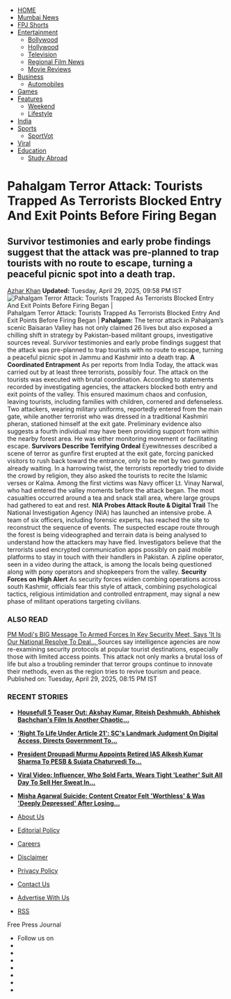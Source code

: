 [ ](https://www.freepressjournal.in/)
[](https://epaper.freepressjournal.in/) [](https://www.freepressjournal.in/get-apps)
  * [HOME](https://www.freepressjournal.in/)
  * [Mumbai News](https://www.freepressjournal.in/mumbai)
  * [FPJ Shorts](https://www.freepressjournal.in/fpj-shorts)
  * [Entertainment](https://www.freepressjournal.in/entertainment)
    * [Bollywood](https://www.freepressjournal.in/entertainment/bollywood)
    * [Hollywood](https://www.freepressjournal.in/entertainment/hollywood)
    * [Television](https://www.freepressjournal.in/entertainment/television)
    * [Regional Film News](https://www.freepressjournal.in/entertainment/regional-film-news)
    * [Movie Reviews](https://www.freepressjournal.in/entertainment/movie-review)
  * [Business](https://www.freepressjournal.in/business)
    * [Automobiles](https://www.freepressjournal.in/automobiles)
  * [Games](https://www.freepressjournal.in/)
  * [Features](https://www.freepressjournal.in/featured-blog)
    * [Weekend](https://www.freepressjournal.in/weekend)
    * [Lifestyle](https://www.freepressjournal.in/lifestyle)
  * [India](https://www.freepressjournal.in/india)
  * [Sports](https://www.freepressjournal.in/sports)
    * [SportVot](https://www.freepressjournal.in/sports/sportvot)
  * [Viral](https://www.freepressjournal.in/viral)
  * [Education](https://www.freepressjournal.in/education)
    * [Study Abroad](https://www.freepressjournal.in/education/study-abroad)


# Pahalgam Terror Attack: Tourists Trapped As Terrorists Blocked Entry And Exit Points Before Firing Began
##  Survivor testimonies and early probe findings suggest that the attack was pre-planned to trap tourists with no route to escape, turning a peaceful picnic spot into a death trap. 
[Azhar Khan](https://www.freepressjournal.in/author/azhar-khan) **Updated:** Tuesday, April 29, 2025, 09:58 PM IST 
![Pahalgam Terror Attack: Tourists Trapped As Terrorists Blocked Entry And Exit Points Before Firing Began | ](https://media.assettype.com/freepressjournal/2025-04-23/4lqjt4x1/pahalgam-terrorist-attack.jpg?width=1200)
Pahalgam Terror Attack: Tourists Trapped As Terrorists Blocked Entry And Exit Points Before Firing Began | 
**Pahalgam:** The terror attack in Pahalgam’s scenic Baisaran Valley has not only claimed 26 lives but also exposed a chilling shift in strategy by Pakistan-based militant groups, investigative sources reveal. Survivor testimonies and early probe findings suggest that the attack was pre-planned to trap tourists with no route to escape, turning a peaceful picnic spot in Jammu and Kashmir into a death trap.
**A Coordinated Entrapment**
As per reports from India Today, the attack was carried out by at least three terrorists, possibly four. The attack on the tourists was executed with brutal coordination. According to statements recorded by investigating agencies, the attackers blocked both entry and exit points of the valley. This ensured maximum chaos and confusion, leaving tourists, including families with children, cornered and defenseless.
Two attackers, wearing military uniforms, reportedly entered from the main gate, while another terrorist who was dressed in a traditional Kashmiri pheran, stationed himself at the exit gate. Preliminary evidence also suggests a fourth individual may have been providing support from within the nearby forest area. He was either monitoring movement or facilitating escape.
**Survivors Describe Terrifying Ordeal**
Eyewitnesses described a scene of terror as gunfire first erupted at the exit gate, forcing panicked visitors to rush back toward the entrance, only to be met by two gunmen already waiting. In a harrowing twist, the terrorists reportedly tried to divide the crowd by religion, they also asked the tourists to recite the Islamic verses or Kalma.
Among the first victims was Navy officer Lt. Vinay Narwal, who had entered the valley moments before the attack began. The most casualties occurred around a tea and snack stall area, where large groups had gathered to eat and rest.
**NIA Probes Attack Route & Digital Trail**
The National Investigation Agency (NIA) has launched an intensive probe. A team of six officers, including forensic experts, has reached the site to reconstruct the sequence of events. The suspected escape route through the forest is being videographed and terrain data is being analysed to understand how the attackers may have fled.
Investigators believe that the terrorists used encrypted communication apps possibly on paid mobile platforms to stay in touch with their handlers in Pakistan. A zipline operator, seen in a video during the attack, is among the locals being questioned along with pony operators and shopkeepers from the valley.
**Security Forces on High Alert**
As security forces widen combing operations across south Kashmir, officials fear this style of attack, combining psychological tactics, religious intimidation and controlled entrapment, may signal a new phase of militant operations targeting civilians.
### ALSO READ
[ PM Modi's BIG Message To Armed Forces In Key Security Meet, Says 'It Is Our National Resolve To Deal... ](https://www.freepressjournal.in/india/pm-modis-big-message-to-armed-forces-in-key-security-meet-says-it-is-our-national-resolve-to-deal-a-crushing-blow-to-terrorism)
Sources say intelligence agencies are now re-examining security protocols at popular tourist destinations, especially those with limited access points.
This attack not only marks a brutal loss of life but also a troubling reminder that terror groups continue to innovate their methods, even as the region tries to revive tourism and peace.
Published on: Tuesday, April 29, 2025, 08:15 PM IST 
### RECENT STORIES
  * [ **Housefull 5 Teaser Out: Akshay Kumar, Riteish Deshmukh, Abhishek Bachchan's Film Is Another Chaotic...** ](https://www.freepressjournal.in/entertainment/housefull-5-teaser-akshay-kumar-riteish-deshmukh-abhishek-bachchans-film-is-another-chaotic-cruise-centric-comedy)
  * [ **'Right To Life Under Article 21': SC's Landmark Judgment On Digital Access, Directs Government To...** ](https://www.freepressjournal.in/india/right-to-life-under-article-21-scs-landmark-judgment-on-digital-access-directs-government-to-revise-e-kyc-norms-for-people-with-disabilities)
  * [ **President Droupadi Murmu Appoints Retired IAS Alkesh Kumar Sharma To PESB & Sujata Chaturvedi To...** ](https://www.freepressjournal.in/education/president-droupadi-murmu-appoints-retired-ias-alkesh-kumar-sharma-to-pesb-sujata-chaturvedi-to-upsc)
  * [ **Viral Video: Influencer, Who Sold Farts, Wears Tight 'Leather' Suit All Day To Sell Her Sweat In...** ](https://www.freepressjournal.in/viral/viral-video-influencer-who-sold-farts-wears-tight-leather-suit-all-day-to-sell-her-sweat-in-jars-for-425384)
  * [ **Misha Agarwal Suicide: Content Creator Felt 'Worthless' & Was 'Deeply Depressed' After Losing...** ](https://www.freepressjournal.in/entertainment/misha-agarwal-suicide-content-creator-felt-worthless-was-deeply-depressed-after-losing-instagram-followers-reveals-family)


  * [About Us](https://www.freepressjournal.in/about-us)
  * [Editorial Policy](https://www.freepressjournal.in/editorial_policy)
  * [Careers](https://www.freepressjournal.in/careers)
  * [Disclaimer](https://www.freepressjournal.in/disclaimer)
  * [Privacy Policy](https://www.freepressjournal.in/privacy-policy)
  * [Contact Us](https://www.freepressjournal.in/contact-us)
  * [Advertise With Us](https://www.freepressjournal.in/advertise)
  * [RSS](https://www.freepressjournal.in/stories.rss)


Free Press Journal
  * Follow us on
  * [ ](https://www.facebook.com/FreePressJournal/)
  * [ ](https://twitter.com/fpjindia?lang=en)
  * [ ](https://www.instagram.com/freepressjournal/?hl=en)
  * [ ](https://www.youtube.com/channel/UCM1VqjE2rshkzKfp4zRVwKA)
  * [ ](https://www.linkedin.com/company/the-free-press-journal-newspaper)
  * [ ](https://www.freepressjournal.in/stories.rss)
  * 

